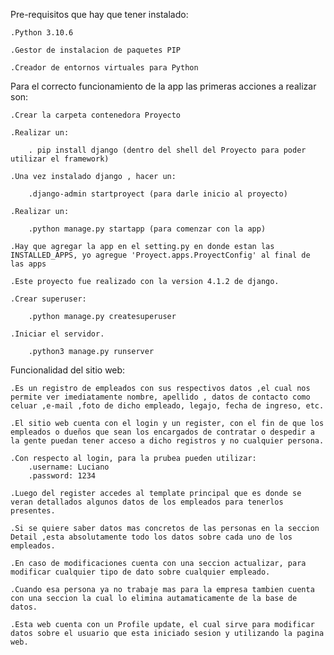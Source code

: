 Pre-requisitos que hay que  tener instalado:

    .Python 3.10.6

    .Gestor de instalacion de paquetes PIP

    .Creador de entornos virtuales para Python

Para el correcto funcionamiento de la app las primeras acciones a realizar son:

    .Crear la carpeta contenedora Proyecto

    .Realizar un:

        . pip install django (dentro del shell del Proyecto para poder utilizar el framework)

    .Una vez instalado django , hacer un: 

        .django-admin startproyect (para darle inicio al proyecto)

    .Realizar un: 

        .python manage.py startapp (para comenzar con la app)

    .Hay que agregar la app en el setting.py en donde estan las INSTALLED_APPS, yo agregue 'Proyect.apps.ProyectConfig' al final de las apps

    .Este proyecto fue realizado con la version 4.1.2 de django.

    .Crear superuser:

        .python manage.py createsuperuser
    
    .Iniciar el servidor.

        .python3 manage.py runserver


Funcionalidad del sitio web:
    
    .Es un registro de empleados con sus respectivos datos ,el cual nos permite ver imediatamente nombre, apellido , datos de contacto como celuar ,e-mail ,foto de dicho empleado, legajo, fecha de ingreso, etc.

    .El sitio web cuenta con el login y un register, con el fin de que los empleados o dueños que sean los encargados de contratar o despedir a la gente puedan tener acceso a dicho registros y no cualquier persona.

    .Con respecto al login, para la prubea pueden utilizar:
        .username: Luciano
        .password: 1234
    
    .Luego del register accedes al template principal que es donde se veran detallados algunos datos de los empleados para tenerlos presentes.

    .Si se quiere saber datos mas concretos de las personas en la seccion Detail ,esta absolutamente todo los datos sobre cada uno de los empleados.

    .En caso de modificaciones cuenta con una seccion actualizar, para modificar cualquier tipo de dato sobre cualquier empleado.

    .Cuando esa persona ya no trabaje mas para la empresa tambien cuenta con una seccion la cual lo elimina autamaticamente de la base de datos.

    .Esta web cuenta con un Profile update, el cual sirve para modificar datos sobre el usuario que esta iniciado sesion y utilizando la pagina web.



